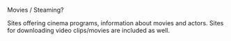 Movies / Steaming?

Sites offering cinema programs, information about movies and actors.
Sites for downloading video clips/movies are included as well.
